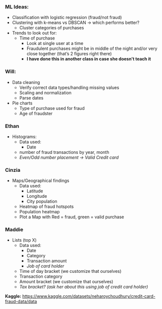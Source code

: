 ### ML Ideas:
- Classification with logistic regression (fraud/not fraud)
- Clustering with k-means vs DBSCAN -> which performs better?
    - Cluster categories of purchases
- Trends to look out for:
    - Time of purchase
        - Look at single user at a time
        - Fraudulent purchases might be in middle of the night and/or very close together (that’s 2 figures right there)
        - **I have done this in another class in case she doesn't teach it**

### Will:
- Data cleaning
    - Verify correct data types/handling missing values
    - Scaling and normalization
    - Parse dates
- Pie charts
    - Type of purchase used for fraud
    - Age of fraudster

### Ethan
- Histograms:
    - Data used:
        - Date
    - number of fraud transactions by year, month
    - *Even/Odd number placement -> Valid Credit card*

### Cinzia
- Maps/Geographical findings
    - Data used:
        - Latitude
        - Longitude
        - City population
    - Heatmap of fraud hotspots
    - Population heatmap
    - Plot a Map with Red = fraud, green = valid purchase

### Maddie
- Lists (top X)
    - Data used:
        - Date
        - Category
        - Transaction amount
        - *Job of card holder*
    - Time of day bracket (we customize that ourselves)
    - Transaction category
    - Amount bracket (we customize that ourselves)
    - *Tax bracket? (ask her about this using job of credit card holder)*

**Kaggle:** https://www.kaggle.com/datasets/neharoychoudhury/credit-card-fraud-data/data